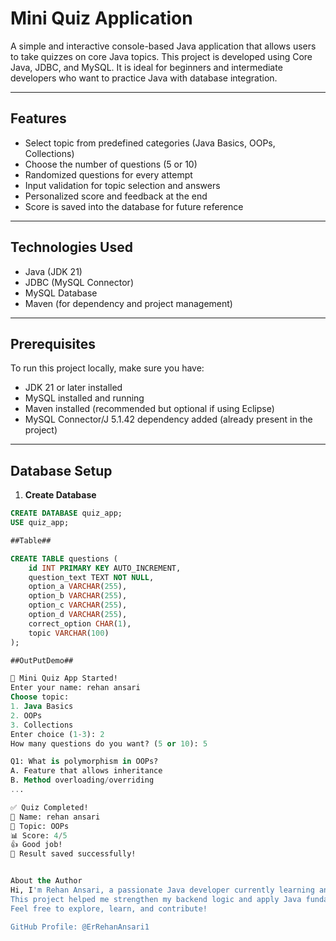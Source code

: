 # Mini Quiz Application

A simple and interactive console-based Java application that allows users to take quizzes on core Java topics. This project is developed using Core Java, JDBC, and MySQL. It is ideal for beginners and intermediate developers who want to practice Java with database integration.

---

## Features

- Select topic from predefined categories (Java Basics, OOPs, Collections)
- Choose the number of questions (5 or 10)
- Randomized questions for every attempt
- Input validation for topic selection and answers
- Personalized score and feedback at the end
- Score is saved into the database for future reference

---

## Technologies Used

- Java (JDK 21)
- JDBC (MySQL Connector)
- MySQL Database
- Maven (for dependency and project management)

---

## Prerequisites

To run this project locally, make sure you have:

- JDK 21 or later installed
- MySQL installed and running
- Maven installed (recommended but optional if using Eclipse)
- MySQL Connector/J 5.1.42 dependency added (already present in the project)

---

## Database Setup

1. **Create Database**

```sql
CREATE DATABASE quiz_app;
USE quiz_app;

##Table##

CREATE TABLE questions (
    id INT PRIMARY KEY AUTO_INCREMENT,
    question_text TEXT NOT NULL,
    option_a VARCHAR(255),
    option_b VARCHAR(255),
    option_c VARCHAR(255),
    option_d VARCHAR(255),
    correct_option CHAR(1),
    topic VARCHAR(100)
);

##OutPutDemo##

🔸 Mini Quiz App Started!
Enter your name: rehan ansari
Choose topic:
1. Java Basics
2. OOPs
3. Collections
Enter choice (1-3): 2
How many questions do you want? (5 or 10): 5

Q1: What is polymorphism in OOPs?
A. Feature that allows inheritance
B. Method overloading/overriding
...

✅ Quiz Completed!
👤 Name: rehan ansari
📘 Topic: OOPs
📊 Score: 4/5
👍 Good job!
🎉 Result saved successfully!


About the Author
Hi, I'm Rehan Ansari, a passionate Java developer currently learning and building real-time console-based projects using Core Java, JDBC, and MySQL.
This project helped me strengthen my backend logic and apply Java fundamentals in a practical way.
Feel free to explore, learn, and contribute!

GitHub Profile: @ErRehanAnsari1

